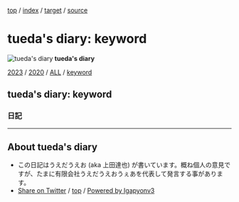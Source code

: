 [top](../index.html) / [index](index.html) / [target](https://uedaueo.github.io/diary-of-tueda/keyword/index.html) / [source](https://github.com/uedaueo/diary-of-tueda/blob/master/keyword/index.src.md) 

tueda's diary: keyword
=====================================================================================================
![tueda's diary](https://uedaueo.github.io/diary-of-tueda/images/furoduck.jpg "うえだうえお") **tueda's diary**

[2023](../2023/index.html)
/ [2020](../2020/index.html)
/ [ALL](../idxall.html)
 / [keyword](../keyword/index.html)

## tueda's diary: keyword



### 日記




----------------------------------------------------------------------------------------------------

## About tueda's diary

* この日記はうえだうえお (aka 上田達也) が書いています。概ね個人の意見ですが、たまに有限会社うえだうえおうぇあを代表して発言する事があります。
* [Share on Twitter](https://twitter.com/intent/tweet?hashtags=tueda%2Cuedaueo&text=tueda%27s+diary%3A+keyword&url=https%3A%2F%2Fuedaueo.github.io%2Fdiary-of-tueda%2Fkeyword%2Findex.html) / [top](../index.html) / [Powered by Igapyonv3](https://github.com/igapyon/igapyonv3)
